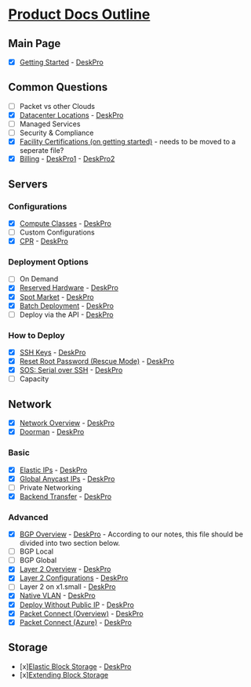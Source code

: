 # [Product Docs Outline](https://github.com/packethost/docs/tree/master/products)

## Main Page

- [x] [Getting Started](/products/getting-started.md) - [DeskPro](https://support.packet.com/kb/articles/general)

## Common Questions

- [ ] Packet vs other Clouds
- [x] [Datacenter Locations](/products/common-questions/datacenters.md) - [DeskPro](https://support.packet.com/kb/articles/data-centers)
- [ ] Managed Services
- [ ] Security & Compliance
- [x] [Facility Certifications (on getting started)](/products/getting-started.md) - needs to be moved to a seperate file?
- [x] [Billing](/products/common-questions/billing.md) - [DeskPro1](https://support.packet.com/kb/articles/billing) - [DeskPro2](https://support.packet.com/kb/articles/pricing)

## Servers

### Configurations

- [x] [Compute Classes](/products/servers/configurations/computeclasses.md) - [DeskPro](https://support.packet.com/kb/articles/compute-classes)
- [ ] Custom Configurations
- [x] [CPR](/products/servers/configurations/cpr.md) - [DeskPro](https://support.packet.com/kb/articles/custom-partitioning-raid)

### Deployment Options

- [ ] On Demand
- [x] [Reserved Hardware](/products/servers/deployment-options/reserved-hardware.md) - [DeskPro](https://support.packet.com/kb/articles/reserved-hardware)
- [x] [Spot Market](/products/servers/deployment-options/spot-market.md) - [DeskPro](https://support.packet.com/kb/articles/spot-market)
- [x] [Batch Deployment](/products/servers/deployment-options/deployment-batch.md) - [DeskPro](https://support.packet.com/kb/articles/batch-deployment)
- [ ] Deploy via the API - [DeskPro](https://support.packet.com/kb/articles/deploy-via-the-api)

### How to Deploy

- [x] [SSH Keys](/products/servers/how-to-deploy/ssh-keys.md) - [DeskPro](https://support.packet.com/kb/articles/generate-ssh-keys)
- [x] [Reset Root Password (Rescue Mode)](/products/servers/how-to-deploy/rescue-mode.md) - [DeskPro](https://support.packet.com/kb/articles/rescue-mode)
- [x] [SOS: Serial over SSH](/products/servers/how-to-deploy/sos-serial-over-ssh.md) - [DeskPro](https://support.packet.com/kb/articles/sos-serial-over-ssh)
- [ ] Capacity 

## Network

- [x] [Network Overview](/products/network/network-overview.md) - [DeskPro](https://support.packet.com/kb/articles/networking-faq)
- [x] [Doorman](/products/network/doorman.md) - [DeskPro](https://support.packet.com/kb/articles/doorman-customer-vpn)

### Basic

- [x] [Elastic IPs](/products/network/basic/ips-elastic.md) - [DeskPro](https://support.packet.com/kb/articles/elastic-ips)
- [x] [Global Anycast IPs](/products/network/basic/ips-anycast.md) - [DeskPro](https://support.packet.com/kb/articles/global-anycast-ips)
- [ ] Private Networking 
- [x] [Backend Transfer](/products/network/basic/backend-transfer.md) - [DeskPro](https://support.packet.com/kb/articles/backend-transfer)

### Advanced

- [x] [BGP Overview](/products/network/advanced/bgp-overview.md) - [DeskPro](https://support.packet.com/kb/articles/bgp) - According to our notes, this file should be divided into two section below.
- [ ] BGP Local
- [ ] BGP Global
- [x] [Layer 2 Overview](/products/network/advanced/layer-2-overview.md) - [DeskPro](https://support.packet.com/kb/articles/layer-2-overview)
- [x] [Layer 2 Configurations](/products/network/advanced/layer-2-configurations.md) - [DeskPro](https://support.packet.com/kb/articles/layer-2-configurations)
- [ ] Layer 2 on x1.small - [DeskPro](https://support.packet.com/kb/articles/layer-2-on-the-x1-small)
- [x] [Native VLAN](https://github.com/packethost/docs/blob/master/products/network/advanced/native-vlan.md) - [DeskPro](https://support.packet.com/kb/articles/native-vlan)
- [x] [Deploy Without Public IP](/products/network/advanced/deploy_nopublicip.md) - [DeskPro](https://support.packet.com/kb/articles/deploy-without-public-ip)
- [x] [Packet Connect (Overview)](/products/network/advanced/packetconnect-overview.md) - [DeskPro](https://support.packet.com/kb/articles/packet-connect-overview-7)
- [x] [Packet Connect (Azure)](/products/network/advanced/packetconnect-azure.md) - [DeskPro](https://support.packet.com/kb/articles/packet-connect-azure)

## Storage

- [x][Elastic Block Storage](/products/storage/blockstorage.md) - [DeskPro](https://support.packet.com/kb/articles/elastic-block-storage)
- [x][Extending Block Storage](/products/storage/extending_blockstorage.md)